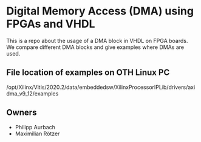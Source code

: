 # Digital Memory Access (DMA) using FPGAs and VHDL

This is a repo about the usage of a DMA block in VHDL on FPGA boards.  
We compare different DMA blocks and give examples where DMAs are used.

## File location of examples on OTH Linux PC
/opt/Xilinx/Vitis/2020.2/data/embeddedsw/XilinxProcessorIPLib/drivers/axidma_v9_12/examples

## Owners
- Philipp Aurbach
- Maximilian Rötzer
